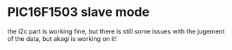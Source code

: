 # PIC16F1503 slave mode
the i2c part is working fine, but there is still some issues with the jugement of the data, but akagi is working on it!

